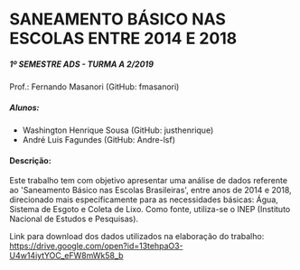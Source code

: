 # __SANEAMENTO BÁSICO NAS ESCOLAS ENTRE 2014 E 2018__
##### 1º SEMESTRE ADS - TURMA A 2/2019
Prof.: Fernando Masanori (GitHub: fmasanori)
##### Alunos: 
- Washington Henrique Sousa (GitHub: justhenrique)
- André Luis Fagundes (GitHub: Andre-lsf)

#### Descrição:
Este trabalho tem com objetivo apresentar uma análise de dados referente ao 'Saneamento Básico nas Escolas Brasileiras', entre anos de 2014 e 2018, direcionado mais específicamente para as necessidades básicas: Água, Sistema de Esgoto e Coleta de Lixo. Como fonte, utiliza-se o INEP (Instituto Nacional de Estudos e Pesquisas).  

Link para download dos dados utilizados na elaboração do trabalho: https://drive.google.com/open?id=13tehpaO3-U4w14iytYOC_eFW8mWk58_b
